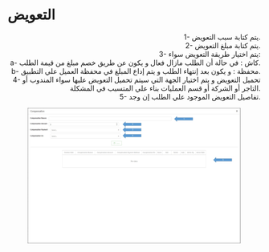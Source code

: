 # التعويض

<p align="right">1- يتم كتابة سبب التعويض.
<br>2- يتم كتابة مبلغ التعويض.
<br>3- يتم اختيار طريقة التعويض سواء:
<br>a- كاش : في حالة أن الطلب مازال فعال و يكون عن طريق خصم مبلغ من قيمة الطلب.
<br>b- محفظة : و يكون بعد إنتهاء الطلب و يتم إداع المبلغ في محفظة العميل علي التطبيق.
<br>4- تحميل التعويض و يتم اختيار الجهة التي سيتم تحميل التعويض عليها سواء المندوب أو التاجر أو الشركة أو قسم العمليات بناء علي المتسبب في المشكلة.
<br>5- تفاصيل التعويض الموجود علي الطلب إن وجد.</p>

<figure><img src="../../../../.gitbook/assets/Compensation.jpg" alt=""><figcaption></figcaption></figure>
